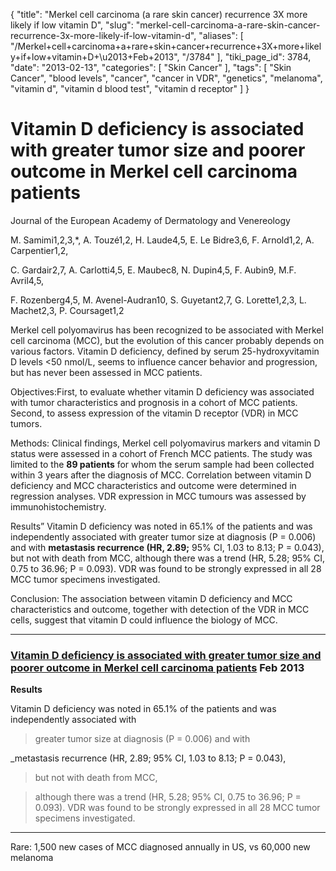 {
    "title": "Merkel cell carcinoma (a rare skin cancer) recurrence 3X more likely if low vitamin D",
    "slug": "merkel-cell-carcinoma-a-rare-skin-cancer-recurrence-3x-more-likely-if-low-vitamin-d",
    "aliases": [
        "/Merkel+cell+carcinoma+a+rare+skin+cancer+recurrence+3X+more+likely+if+low+vitamin+D+\u2013+Feb+2013",
        "/3784"
    ],
    "tiki_page_id": 3784,
    "date": "2013-02-13",
    "categories": [
        "Skin Cancer"
    ],
    "tags": [
        "Skin Cancer",
        "blood levels",
        "cancer",
        "cancer in VDR",
        "genetics",
        "melanoma",
        "vitamin d",
        "vitamin d blood test",
        "vitamin d receptor"
    ]
}


# Vitamin D deficiency is associated with greater tumor size and poorer outcome in Merkel cell carcinoma patients

Journal of the European Academy of Dermatology and Venereology

M. Samimi1,2,3,*,    A. Touzé1,2,    H. Laude4,5,    E. Le Bidre3,6,    F. Arnold1,2,    A. Carpentier1,2,

C. Gardair2,7,    A. Carlotti4,5,    E. Maubec8,    N. Dupin4,5,    F. Aubin9,    M.F. Avril4,5,

F. Rozenberg4,5,    M. Avenel-Audran10,    S. Guyetant2,7,    G. Lorette1,2,3,    L. Machet2,3,    P. Coursaget1,2

Merkel cell polyomavirus has been recognized to be associated with Merkel cell carcinoma (MCC), but the evolution of this cancer probably depends on various factors. Vitamin D deficiency, defined by serum 25-hydroxyvitamin D levels <50 nmol/L, seems to influence cancer behavior and progression, but has never been assessed in MCC patients.

Objectives:First, to evaluate whether vitamin D deficiency was associated with tumor characteristics and prognosis in a cohort of MCC patients. Second, to assess expression of the vitamin D receptor (VDR) in MCC tumors.

Methods: Clinical findings, Merkel cell polyomavirus markers and vitamin D status were assessed in a cohort of French MCC patients. The study was limited to the  **89 patients** for whom the serum sample had been collected within 3 years after the diagnosis of MCC. Correlation between vitamin D deficiency and MCC characteristics and outcome were determined in regression analyses. VDR expression in MCC tumours was assessed by immunohistochemistry.

Results” Vitamin D deficiency was noted in 65.1% of the patients and was independently associated with greater tumor size at diagnosis (P = 0.006) and with  **metastasis recurrence (HR, 2.89;**  95% CI, 1.03 to 8.13; P = 0.043), but not with death from MCC, although there was a trend (HR, 5.28; 95% CI, 0.75 to 36.96; P = 0.093). VDR was found to be strongly expressed in all 28 MCC tumor specimens investigated.

Conclusion: The association between vitamin D deficiency and MCC characteristics and outcome, together with detection of the VDR in MCC cells, suggest that vitamin D could influence the biology of MCC.

---

### [Vitamin D deficiency is associated with greater tumor size and poorer outcome in Merkel cell carcinoma patients](http://onlinelibrary.wiley.com/doi/10.1111/jdv.12101/abstract) Feb 2013

 **Results** 

Vitamin D deficiency was noted in 65.1% of the patients and was independently associated with 

> greater tumor size at diagnosis (P = 0.006) and with 

_metastasis recurrence (HR, 2.89; 95% CI, 1.03 to 8.13; P = 0.043), 

> but not with death from MCC, 

> although there was a trend (HR, 5.28; 95% CI, 0.75 to 36.96; P = 0.093). VDR was found to be strongly expressed in all 28 MCC tumor specimens investigated.

---

Rare: 1,500 new cases of MCC diagnosed annually in US, vs 60,000 new  melanoma